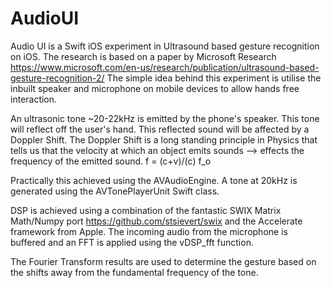 # AudioUI
Audio UI is a Swift iOS experiment in Ultrasound based gesture recognition on iOS. The research is based on a paper by Microsoft Research https://www.microsoft.com/en-us/research/publication/ultrasound-based-gesture-recognition-2/
The simple idea behind this experiment is utilise the inbuilt speaker and microphone on mobile devices to allow hands free interaction.

An ultrasonic tone ~20-22kHz is emitted by the phone's speaker. This tone will reflect off the user's hand. This reflected sound will be affected by a Doppler Shift. The Doppler Shift is a long standing principle in Physics that tells us that the velocity at which an object emits sounds --> effects the frequency of the emitted sound. f = (c+v)/(c) f_o

Practically this achieved using the AVAudioEngine. A tone at 20kHz is generated using the AVTonePlayerUnit Swift class.

DSP is achieved using a combination of the fantastic SWIX Matrix Math/Numpy port https://github.com/stsievert/swix and the Accelerate framework from Apple.
The incoming audio from the microphone is buffered and an FFT is applied using the vDSP_fft function. 

The Fourier Transform results are used to determine the gesture based on the shifts away from the fundamental frequency of the tone.

